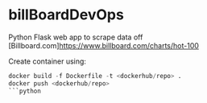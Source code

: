# billBoardDevOps

Python Flask web app to scrape data off [Billboard.com]https://www.billboard.com/charts/hot-100

Create container using:
```python
docker build -f Dockerfile -t <dockerhub/repo> .
docker push <dockerhub/repo>
```python
